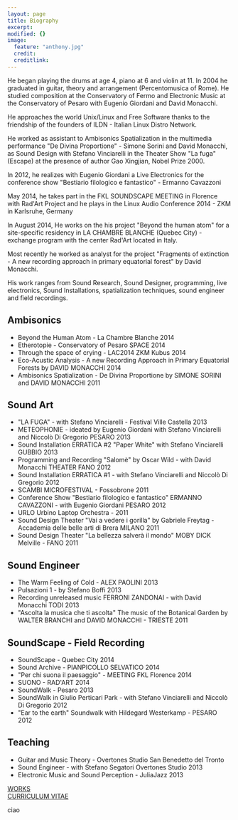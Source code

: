 ```yaml
---
layout: page
title: Biography
excerpt: 
modified: {}
image: 
  feature: "anthony.jpg"
  credit: 
  creditlink: 
---
```


He began playing the drums at age 4, piano at 6 and violin at 11. In 2004 he graduated in guitar, theory and arrangement (Percentomusica of Rome). He studied composition at the Conservatory of Fermo and Electronic Music at the Conservatory of Pesaro with Eugenio Giordani and David Monacchi.

He approaches the world Unix/Linux and Free Software thanks to the friendship of the founders of ILDN - Italian Linux Distro Network.

He worked as assistant to Ambisonics Spatialization in the multimedia performance "De Divina Proportione" - Simone Sorini and David Monacchi, as Sound Design with Stefano Vinciarelli in the Theater Show "La fuga" (Escape) at the presence of author Gao Xingjian, Nobel Prize 2000.

In 2012, he realizes with Eugenio Giordani a Live Electronics for the conference show "Bestiario filologico e fantastico" - Ermanno Cavazzoni

May 2014, he takes part in the FKL SOUNDSCAPE MEETING in Florence with Rad'Art Project and he plays in the Linux Audio Conference 2014 - ZKM in Karlsruhe, Germany

In August 2014, He works on the his project "Beyond the human atom" for a site-specific residency in LA CHAMBRE BLANCHE (Quebec City) - exchange program with the center Rad'Art located in Italy.

Most recently he worked as analyst for the project "Fragments of extinction - A new recording approach in primary equatorial forest" by David Monacchi.

His work ranges from Sound Research, Sound Designer, programming, live electronics, Sound Installations, spatialization techniques, sound engineer and field recordings.


## Ambisonics

- Beyond the Human Atom - La Chambre Blanche 2014
- Etherotopie - Conservatory of Pesaro SPACE 2014
- Through the space of crying - LAC2014 ZKM Kubus 2014
- Eco-Acustic Analysis - A new Recording Approach in Primary Equatorial Forests by DAVID MONACCHI 2014
- Ambisonics Spatialization - De Divina Proportione by SIMONE SORINI and DAVID MONACCHI 2011

## Sound Art

- "LA FUGA" - with Stefano Vinciarelli - Festival Ville Castella 2013
- METEOPHONIE - ideated by Eugenio Giordani with Stefano Vinciarelli and Niccolò Di Gregorio PESARO 2013
- Sound Installation ERRATICA #2 "Paper White" with Stefano Vinciarelli GUBBIO 2013
- Programming and Recording "Salomè" by Oscar Wild - with David Monacchi THEATER FANO 2012
- Sound Installation ERRATICA #1 - with Stefano Vinciarelli and Niccolò Di Gregorio 2012
- SCAMBI MICROFESTIVAL - Fossobrone 2011
- Conference Show "Bestiario filologico e fantastico" ERMANNO CAVAZZONI - with Eugenio Giordani PESARO 2012
- URLO Urbino Laptop Orchestra - 2011
- Sound Design Theater "Vai a vedere i gorilla" by Gabriele Freytag - Accademia delle belle arti di Brera MILANO 2011
- Sound Design Theater "La bellezza salverà il mondo" MOBY DICK Melville - FANO 2011

## Sound Engineer

- The Warm Feeling of Cold - ALEX PAOLINI 2013
- Pulsazioni 1 - by Stefano Boffi 2013
- Recording unreleased music FERRONI ZANDONAI - with David Monacchi TODI 2013
- "Ascolta la musica che ti ascolta" The music of the Botanical Garden by WALTER BRANCHI and DAVID MONACCHI - TRIESTE 2011

## SoundScape - Field Recording

- SoundScape - Quebec City 2014
- Sound Archive - PIANPICOLLO SELVATICO 2014
- "Per chi suona il paesaggio" - MEETING FKL Florence 2014 
- SUONO - RAD'ART 2014
- SoundWalk - Pesaro 2013
- SoundWalk in Giulio Perticari Park - with Stefano Vinciarelli and Niccolò Di Gregorio 2012
- "Ear to the earth" Soundwalk with Hildegard Westerkamp - PESARO 2012 

## Teaching

- Guitar and Music Theory - Overtones Studio San Benedetto del Tronto
- Sound Engineer - with Stefano Segatori Overtones Studio 2013
- Electronic Music and Sound Perception - JuliaJazz 2013

 <div markdown="0"><a href="/works" class="btn">WORKS</a></div>

 <div markdown="0"><a href=" https://dl.dropboxusercontent.com/u/14847530/anthony_di_furia_CV.pdf" class="btn">CURRICULUM VITAE</a></div> 
 

ciao
